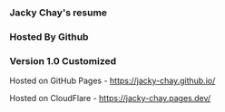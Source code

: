 ### Jacky Chay's resume
### Hosted By Github
### Version 1.0 Customized


Hosted on GitHub Pages - https://jacky-chay.github.io/

Hosted on CloudFlare - https://jacky-chay.pages.dev/